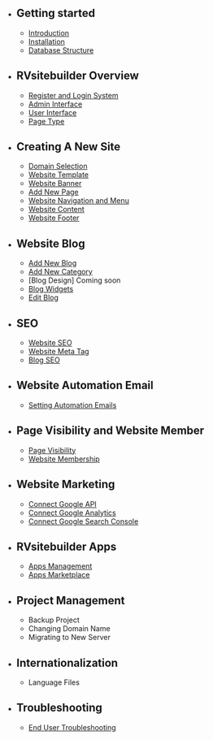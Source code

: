 - ## Getting started
    - [Introduction](introduction.md)   
    - [Installation](installation.md)
    - [Database Structure](database-structure.md)

- ## RVsitebuilder Overview
    - [Register and Login System](register-and-login.md)
    - [Admin Interface](admin-interface.md) 
    - [User Interface](user-interface.md) 
    - [Page Type](page-type.md)

- ## Creating A New Site
    - [Domain Selection](https://github.com/rvsitebuilder/user-docs/blob/7.2/en/creating-new-site.md##domain-name-selection_)
    - [Website Template](https://github.com/rvsitebuilder/user-docs/blob/7.2/en/creating-new-site.md##beautiful-template_) 
    - [Website Banner](https://github.com/rvsitebuilder/user-docs/blob/7.2/en/creating-new-site.md###website-banner_)
    - [Add New Page](https://github.com/rvsitebuilder/user-docs/blob/7.2/en/creating-new-site.md##adding-new-page_)
    - [Website Navigation and Menu](https://github.com/rvsitebuilder/user-docs/blob/7.2/en/creating-new-site.md###website-navigation_)
    - [Website Content](https://github.com/rvsitebuilder/user-docs/blob/7.2/en/creating-new-site.md###website-content_) 
    - [Website Footer](https://github.com/rvsitebuilder/user-docs/blob/7.2/en/creating-new-site.md###website-footer_)

- ## Website Blog
    - [Add New Blog](https://github.com/rvsitebuilder/user-docs/edit/7.2/en/creating-blog.md##add-new-blog_)
    - [Add New Category](https://github.com/rvsitebuilder/user-docs/edit/7.2/en/creating-blog.md##add-new-category_) 
    - [Blog Design]
    Coming soon 
    - [Blog Widgets](https://github.com/rvsitebuilder/user-docs/edit/7.2/en/creating-blog.md##blog-widget_)
    - [Edit Blog](https://github.com/rvsitebuilder/user-docs/edit/7.2/en/creating-blog.md##edit-blog-category_)

- ## SEO
    - [Website SEO](https://github.com/rvsitebuilder/user-docs/blob/7.2/en/easy-website-seo.md##website-seo_)
    - [Website Meta Tag](https://github.com/rvsitebuilder/user-docs/blob/7.2/en/easy-website-seo.md##website-seo_)
    - [Blog SEO](https://github.com/rvsitebuilder/user-docs/blob/7.2/en/easy-website-seo.md##blog-seo_)

- ## Website Automation Email
    - [Setting Automation Emails](setting-automation-emails.md)

- ## Page Visibility and Website Member
    - [Page Visibility](https://github.com/rvsitebuilder/user-docs/edit/7.2/en/page-visibility-and-membership.md##page-visibility_)
    - [Website Membership](https://github.com/rvsitebuilder/user-docs/edit/7.2/en/page-visibility-and-membership.md##website-membership_)

- ## Website Marketing
    - [Connect Google API](https://github.com/rvsitebuilder/user-docs/blob/7.2/en/website-marketing.md##google-api_)
    - [Connect Google Analytics](https://github.com/rvsitebuilder/user-docs/blob/7.2/en/website-marketing.md##google-analytics_)
    - [Connect Google Search Console](https://github.com/rvsitebuilder/user-docs/blob/7.2/en/website-marketing.md##google-seacrh-console_)

- ## RVsitebuilder Apps
    - [Apps Management](https://github.com/rvsitebuilder/user-docs/edit/7.2/en/apps.md##apps_)
    - [Apps Marketplace](https://github.com/rvsitebuilder/user-docs/edit/7.2/en/apps.md##apps-marketplace_)

- ## Project Management
    - Backup Project
    - Changing Domain Name
    - Migrating to New Server

- ## Internationalization
    - Language Files

- ## Troubleshooting
    - [End User Troubleshooting](https://support.rvglobalsoft.com/hc/en-us/sections/360003727213-Troubleshooting)